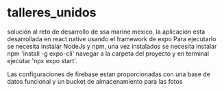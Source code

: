 # talleres_unidos
solución al reto de desarrollo de ssa marine mexico, la aplicación esta desarrollada en react native usando el framework de expo
Para ejecutarlo se necesita instalar NodeJs y npm, una vez instalados se necesita instalar npm 'install -g expo-cli'
navegar a la carpeta del proyecto y en terminal ejecutar 'npx expo start'.

Las configuraciones de firebase estan proporcionadas con una base de datos funcional y un bucket de almacenamiento para las fotos 
